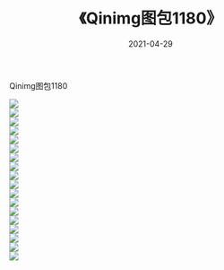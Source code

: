 ﻿---
layout: post
title:  《Qinimg图包1180》
date:   2021-04-29
img: http://imgx.orgx.ga/Qinimg图包/Qinimg图包1180/000.jpg
categories: [美女, 清纯, 唯美]
---

Qinimg图包1180

 ![](http://imgx.orgx.ga/Qinimg图包/Qinimg图包1180/001.jpg) <br>![](http://imgx.orgx.ga/Qinimg图包/Qinimg图包1180/002.jpg) <br>![](http://imgx.orgx.ga/Qinimg图包/Qinimg图包1180/003.jpg) <br>![](http://imgx.orgx.ga/Qinimg图包/Qinimg图包1180/004.jpg) <br>![](http://imgx.orgx.ga/Qinimg图包/Qinimg图包1180/005.jpg) <br>![](http://imgx.orgx.ga/Qinimg图包/Qinimg图包1180/006.jpg) <br>![](http://imgx.orgx.ga/Qinimg图包/Qinimg图包1180/007.jpg) <br>![](http://imgx.orgx.ga/Qinimg图包/Qinimg图包1180/008.jpg) <br>![](http://imgx.orgx.ga/Qinimg图包/Qinimg图包1180/009.jpg) <br>![](http://imgx.orgx.ga/Qinimg图包/Qinimg图包1180/010.jpg) <br>![](http://imgx.orgx.ga/Qinimg图包/Qinimg图包1180/011.jpg) <br>![](http://imgx.orgx.ga/Qinimg图包/Qinimg图包1180/012.jpg) <br>![](http://imgx.orgx.ga/Qinimg图包/Qinimg图包1180/013.jpg) <br>![](http://imgx.orgx.ga/Qinimg图包/Qinimg图包1180/014.jpg) <br>![](http://imgx.orgx.ga/Qinimg图包/Qinimg图包1180/015.jpg) <br>![](http://imgx.orgx.ga/Qinimg图包/Qinimg图包1180/016.jpg) <br>![](http://imgx.orgx.ga/Qinimg图包/Qinimg图包1180/017.jpg) <br>![](http://imgx.orgx.ga/Qinimg图包/Qinimg图包1180/018.jpg) <br>